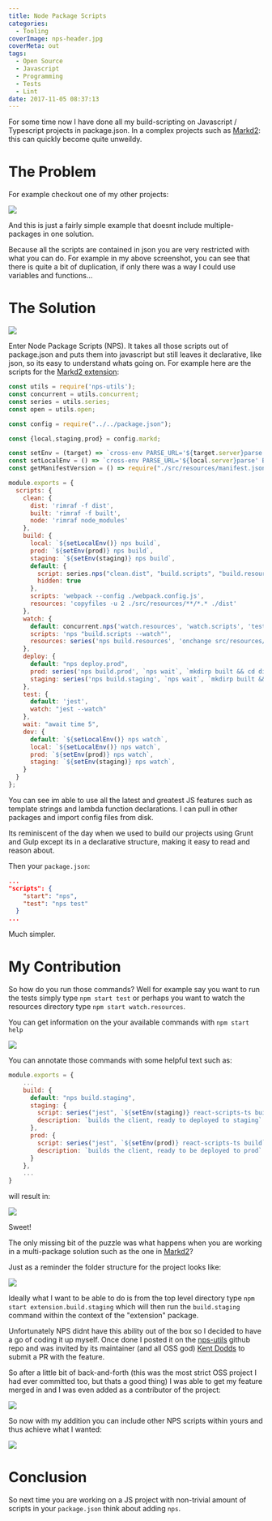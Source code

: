 ```yaml
---
title: Node Package Scripts
categories:
  - Tooling
coverImage: nps-header.jpg
coverMeta: out
tags:
  - Open Source
  - Javascript
  - Programming
  - Tests
  - Lint
date: 2017-11-05 08:37:13
---
```


For some time now I have done all my build-scripting on Javascript / Typescript projects in package.json. In a complex projects such as [Markd2](/markd/portfolio/markd-2-total-re-write-using-react-mobx-state-tree-and-parse-server/): this can quickly become quite unweildy.

<!-- more -->

# The Problem

For example checkout one of my other projects:

[![](./packagejson-scripts.png)](./packagejson-scripts.png)

And this is just a fairly simple example that doesnt include multiple-packages in one solution. 

Because all the scripts are contained in json you are very restricted with what you can do. For example in my above screenshot, you can see that there is quite a bit of duplication, if only there was a way I could use variables and functions...

# The Solution

[![](./nps-ss1.png)](./nps-ss1.png)

Enter Node Package Scripts (NPS). It takes all those scripts out of package.json and puts them into javascript but still leaves it declarative, like json, so its easy to understand whats going on. For example here are the scripts for the [Markd2 extension](/markd/portfolio/markd-2-total-re-write-using-react-mobx-state-tree-and-parse-server/):

```javascript
const utils = require('nps-utils');
const concurrent = utils.concurrent;
const series = utils.series;
const open = utils.open;

const config = require("../../package.json");

const {local,staging,prod} = config.markd;

const setEnv = (target) => `cross-env PARSE_URL='${target.server}parse' BASE_URL='${target.web}' NODE_ENV=production`;
const setLocalEnv = () => `cross-env PARSE_URL='${local.server}parse' BASE_URL='${local.server}'`;
const getManifestVersion = () => require("./src/resources/manifest.json").version;

module.exports = {
  scripts: {
    clean: {
      dist: 'rimraf -f dist',
      built: 'rimraf -f built',
      node: 'rimraf node_modules'
    },
    build: {
      local: `${setLocalEnv()} nps build`,
      prod: `${setEnv(prod)} nps build`,
      staging: `${setEnv(staging)} nps build`,
      default: {
        script: series.nps("clean.dist", "build.scripts", "build.resources"),
        hidden: true
      },
      scripts: 'webpack --config ./webpack.config.js',
      resources: 'copyfiles -u 2 ./src/resources/**/*.* ./dist'
    },
    watch: {
      default: concurrent.nps('watch.resources', 'watch.scripts', 'test.watch'),
      scripts: 'nps "build.scripts --watch"',
      resources: series('nps build.resources', 'onchange src/resources/**/*.* -- nps build.resources')      
    },
    deploy: {
      default: "nps deploy.prod",      
      prod: series('nps build.prod', `nps wait`, `mkdirp built && cd dist && jszip . -o ../built/markd-extension-v${getManifestVersion()}.zip`),
      staging: series('nps build.staging', `nps wait`, `mkdirp built && cd dist && jszip . -o ../built/markd-extension-staging-v${getManifestVersion()}.zip`),
    },
    test: {
      default: 'jest',
      watch: "jest --watch"
    },
    wait: "await time 5",
    dev: {
      default: `${setLocalEnv()} nps watch`,
      local: `${setLocalEnv()} nps watch`,
      prod: `${setEnv(prod)} nps watch`,
      staging: `${setEnv(staging)} nps watch`,
    }
  }
};
```

You can see im able to use all the latest and greatest JS features such as template strings and lambda function declarations. I can pull in other packages and import config files from disk.

Its reminiscent of the day when we used to build our projects using Grunt and Gulp except its in a declarative structure, making it easy to read and reason about.

Then your `package.json`: 

```json
...
"scripts": {
    "start": "nps",
    "test": "nps test"
  }
...
```

Much simpler. 

# My Contribution

So how do you run those commands? Well for example say you want to run the tests simply type `npm start test` or perhaps you want to watch the resources directory type `npm start watch.resources`. 

You can get information on the your available commands with `npm start help`

[![](./nps-help.png)](./nps-help.png)

You can annotate those commands with some helpful text such as:

```javascript
module.exports = {
    ...
    build: {
      default: "nps build.staging",
      staging: {
        script: series("jest", `${setEnv(staging)} react-scripts-ts build`),
        description: `builds the client, ready to deployed to staging`
      },
      prod: {
        script: series("jest", `${setEnv(prod)} react-scripts-ts build`),
        description: `builds the client, ready to be deployed to prod`
      }
    },
    ...
}
```

will result in:

[![](./nps-help-description.png)](./nps-help-description.png)

Sweet!

The only missing bit of the puzzle was what happens when you are working in a multi-package solution such as the one in [Markd2]((/markd/portfolio/markd-2-total-re-write-using-react-mobx-state-tree-and-parse-server/))? 

Just as a reminder the folder structure for the project looks like:

[![](./dir-structure.png)](./dir-structure.png)

Ideally what I want to be able to do is from the top level directory type `npm start extension.build.staging` which will then run the `build.staging` command within the context of the "extension" package. 

Unfortunately NPS didnt have this ability out of the box so I decided to have a go of coding it up myself. Once done I posted it on the [nps-utils](https://github.com/kentcdodds/nps-utils) github repo and was invited by its maintainer (and all OSS god) [Kent Dodds](https://github.com/kentcdodds) to submit a PR with the feature. 

So after a little bit of back-and-forth (this was the most strict OSS project I had ever committed too, but thats a good thing) I was able to get my feature merged in and I was even added as a contributor of the project:

[![](./me-contributor.png)](./me-contributor.png)

So now with my addition you can include other NPS scripts within yours and thus achieve what I wanted:

[![](./imported-nps.png)](./imported-nps.png)

# Conclusion

So next time you are working on a JS project with non-trivial amount of scripts in your `package.json` think about adding `nps`.